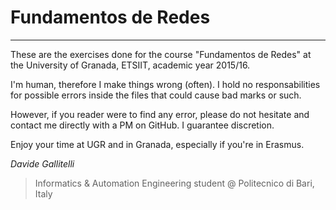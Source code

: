 # Fundamentos de Redes


---------------------------------------

These are the exercises done for the course "Fundamentos de Redes" at the University of Granada, ETSIIT, academic year 2015/16.
<p>
I'm human, therefore I make things wrong (often). I hold no responsabilities for possible errors inside the files that could cause bad marks or such.<p>
However, if you reader were to find any error, please do not hesitate and contact me directly with a PM on GitHub. I guarantee discretion. <p><p>

Enjoy your time at UGR and in Granada, especially if you're in Erasmus.<p><p><p>

<i>Davide Gallitelli </i>
>Informatics & Automation Engineering student @ Politecnico di Bari, Italy
